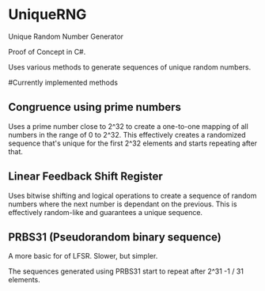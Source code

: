 UniqueRNG
=========

Unique Random Number Generator

Proof of Concept in C#.

Uses various methods to generate sequences of unique random numbers.

#Currently implemented methods

## Congruence using prime numbers

Uses a prime number close to 2^32 to create a one-to-one mapping of all numbers in the range of 0 to 2^32. This effectively creates a randomized sequence that's unique for the first 2^32 elements and starts repeating after that.

## Linear Feedback Shift Register

Uses bitwise shifting and logical operations to create a sequence of random numbers where the next number is dependant on the previous. This is effectively random-like and guarantees a unique sequence.

## PRBS31 (Pseudorandom binary sequence)

A more basic for of LFSR. Slower, but simpler. 

The sequences generated using PRBS31 start to repeat after 2^31 -1 / 31 elements.
